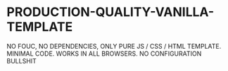 # PRODUCTION-QUALITY-VANILLA-TEMPLATE
NO FOUC, NO DEPENDENCIES, ONLY PURE JS / CSS / HTML TEMPLATE. MINIMAL CODE. WORKS IN ALL BROWSERS. NO CONFIGURATION BULLSHIT
